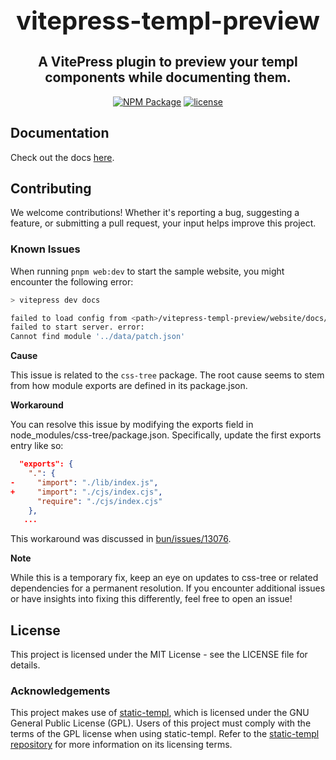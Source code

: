 <h1 align="center" style="font-size: 2.5rem;">vitepress-templ-preview</h1>
<h2 align="center">A VitePress plugin to preview your templ components while documenting them.</h2>
<p align="center">
    <a href="https://www.npmjs.com/package/vitepress-templ-preview" target="_blank"><img src="https://img.shields.io/npm/v/vitepress-templ-preview.svg?style=flat" alt="NPM Package" /></a>
    <a href="https://github.com/indaco/vitepress-templ-preview/blob/main/LICENSE" target="_blank">
        <img src="https://img.shields.io/badge/license-mit-blue?style=flat-square&logo=none" alt="license" />
    </a>
</p>

## Documentation

Check out the docs [here](https://vitepress-templ-preview.indaco.dev).

## Contributing

We welcome contributions! Whether it's reporting a bug, suggesting a feature, or submitting a pull request, your input helps improve this project.

### Known Issues

When running `pnpm web:dev` to start the sample website, you might encounter the following error:

```bash
> vitepress dev docs

failed to load config from <path>/vitepress-templ-preview/website/docs/.vitepress/config.mts
failed to start server. error:
Cannot find module '../data/patch.json'
```

**Cause**

This issue is related to the `css-tree` package. The root cause seems to stem from how module exports are defined in its package.json.

**Workaround**

You can resolve this issue by modifying the exports field in node_modules/css-tree/package.json. Specifically, update the first exports entry like so:

```json
  "exports": {
    ".": {
-     "import": "./lib/index.js",
+     "import": "./cjs/index.cjs",
      "require": "./cjs/index.cjs"
    },
   ...
```

This workaround was discussed in [bun/issues/13076](https://github.com/oven-sh/bun/issues/13076#issuecomment-2550735879).

**Note**

While this is a temporary fix, keep an eye on updates to css-tree or related dependencies for a permanent resolution. If you encounter additional issues or have insights into fixing this differently, feel free to open an issue!

## License

This project is licensed under the MIT License - see the LICENSE file for details.

### Acknowledgements

This project makes use of [static-templ](https://github.com/nokacper24/static-templ), which is licensed under the GNU General Public License (GPL). Users of this project must comply with the terms of the GPL license when using static-templ. Refer to the [static-templ repository](https://github.com/nokacper24/static-templ) for more information on its licensing terms.
